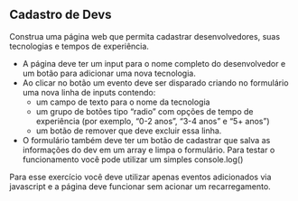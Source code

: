 ## Cadastro de Devs

Construa uma página web que permita cadastrar desenvolvedores, suas tecnologias e tempos de experiência.

- A página deve ter um input para o nome completo do desenvolvedor e um botão para adicionar uma nova tecnologia.
- Ao clicar no botão um evento deve ser disparado criando no formulário uma nova linha de inputs contendo:
  - um campo de texto para o nome da tecnologia
  - um grupo de botões tipo “radio” com opções de tempo de experiência (por exemplo, “0-2 anos”, “3-4 anos” e “5+ anos”)
  - um botão de remover que deve excluir essa linha.
- O formulário também deve ter um botão de cadastrar que salva as informações do dev em um array e limpa o formulário. Para testar o funcionamento você pode utilizar um simples console.log()

Para esse exercício você deve utilizar apenas eventos adicionados via javascript e a página deve funcionar sem acionar um recarregamento.
